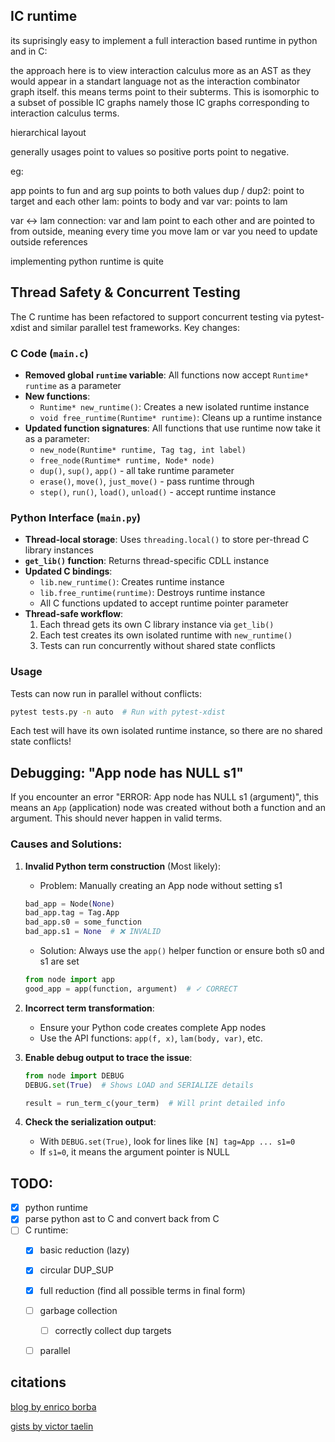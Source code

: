 

## IC runtime

its suprisingly easy to implement a full interaction based runtime in python and in C:

the approach here is to view interaction calculus more as an AST as they would appear in a standart language not as the interaction combinator graph itself.
this means terms point to their subterms. This is isomorphic to a subset of possible IC graphs namely those IC graphs corresponding to interaction calculus terms.

hierarchical layout

generally usages point to values
so positive ports point to negative.

eg:

app points to fun and arg
sup points to both values
dup / dup2:
  point to target and each other
lam:
  points to body and var
var: points to lam

var <-> lam connection:
  var and lam point to each other and are pointed to from outside, meaning every time you move lam or var you need to update outside references


implementing python runtime is quite 

## Thread Safety & Concurrent Testing

The C runtime has been refactored to support concurrent testing via pytest-xdist and similar parallel test frameworks. Key changes:

### C Code (`main.c`)
- **Removed global `runtime` variable**: All functions now accept `Runtime* runtime` as a parameter
- **New functions**:
  - `Runtime* new_runtime()`: Creates a new isolated runtime instance
  - `void free_runtime(Runtime* runtime)`: Cleans up a runtime instance
- **Updated function signatures**: All functions that use runtime now take it as a parameter:
  - `new_node(Runtime* runtime, Tag tag, int label)`
  - `free_node(Runtime* runtime, Node* node)`
  - `dup()`, `sup()`, `app()` - all take runtime parameter
  - `erase()`, `move()`, `just_move()` - pass runtime through
  - `step()`, `run()`, `load()`, `unload()` - accept runtime instance

### Python Interface (`main.py`)
- **Thread-local storage**: Uses `threading.local()` to store per-thread C library instances
- **`get_lib()` function**: Returns thread-specific CDLL instance
- **Updated C bindings**:
  - `lib.new_runtime()`: Creates runtime instance
  - `lib.free_runtime(runtime)`: Destroys runtime instance
  - All C functions updated to accept runtime pointer parameter
- **Thread-safe workflow**:
  1. Each thread gets its own C library instance via `get_lib()`
  2. Each test creates its own isolated runtime with `new_runtime()`
  3. Tests can run concurrently without shared state conflicts

### Usage
Tests can now run in parallel without conflicts:
```bash
pytest tests.py -n auto  # Run with pytest-xdist
```

Each test will have its own isolated runtime instance, so there are no shared state conflicts!

## Debugging: "App node has NULL s1"

If you encounter an error "ERROR: App node has NULL s1 (argument)", this means an `App` (application) node was created without both a function and an argument. This should never happen in valid terms.

### Causes and Solutions:

1. **Invalid Python term construction** (Most likely):
   - Problem: Manually creating an App node without setting s1
   ```python
   bad_app = Node(None)
   bad_app.tag = Tag.App
   bad_app.s0 = some_function
   bad_app.s1 = None  # ❌ INVALID
   ```
   - Solution: Always use the `app()` helper function or ensure both s0 and s1 are set
   ```python
   from node import app
   good_app = app(function, argument)  # ✓ CORRECT
   ```

2. **Incorrect term transformation**:
   - Ensure your Python code creates complete App nodes
   - Use the API functions: `app(f, x)`, `lam(body, var)`, etc.

3. **Enable debug output to trace the issue**:
   ```python
   from node import DEBUG
   DEBUG.set(True)  # Shows LOAD and SERIALIZE details
   
   result = run_term_c(your_term)  # Will print detailed info
   ```

4. **Check the serialization output**:
   - With `DEBUG.set(True)`, look for lines like `[N] tag=App ... s1=0`
   - If `s1=0`, it means the argument pointer is NULL

## TODO:

 - [x] python runtime
 - [x] parse python ast to C and convert back from C
 - [ ] C runtime:
    - [x] basic reduction (lazy)
    - [x] circular DUP_SUP
    - [x] full reduction (find all possible terms in final form)
    - [ ] garbage collection
      - [ ] correctly collect dup targets
    - [ ] parallel



## citations

[blog by enrico borba](https://ezb.io/thoughts/interaction_nets/lambda_calculus/2025-08-30_lazy-memory-layout.html)

[gists by victor taelin](gist.github.com/VictorTaelin)
